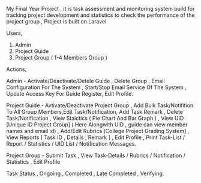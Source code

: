 My Final Year Project , it is task assessment and monitoring system build for tracking project development and statistics to check the performance of the project group , Project is built on Laravel

Users,

1. Admin
2. Project Guide
3. Project Group ( 1-4 Members Group )

Actions,

Admin - Activate/Deactivate/Detele Guide , Delete Group , Email Configuration For The System , Start/Stop Email Service Of The System ,
        Update Access Key For Guide Register, Edit Profile.
        
Project Guide - Avtivate/Deactivate Project Group , Add Bulk Task/Notifition To All Group Members,Edit Task/Notification, Add Task Remark ,
                Delete Task/Notification , View Staictics ( Pie Chart And Bar Graph ) , View UID [Unique ID Project Group] 
                ( Here Alongwith UID , guide can view member names and email id) , Add/Edit Rubrics [College Project Grading System] ,
                View Reports [ Task ID , Details , Remark ] , Edit Profile , Print Task-List / Report / Statistics / UID List /                             Notification Messages.
                
Project Group - Submit Task , View Task-Details / Rubrics / Notification / Statistics , Edit Profile 

Task Status , Ongoing , Completed , Late Completed , Verifying.
